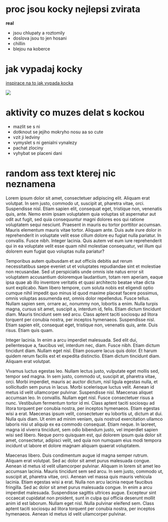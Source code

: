 # proc jsou kocky nejlepsi zvirata
**real**

- jsou chlupaty a roztomily
- doslova jsou to jen hosani
- chillin
- blejou na koberce

# jak vypadaj kocky

[inspirace na to jak vypada kocka](https://stock.adobe.com/cz/search?k=cat)

![](https://i.pinimg.com/736x/bd/d4/bf/bdd4bf8f53cefcb358a97e69b7c0db50.jpg)

# aktivity co muzes delat s kockou

- mazlit se s ni
- dotknout se jejiho mokryho nosu aa so cute
- vzit ji ledviny
- vymyslet s ni genialni vynalezy
- pachat zlociny
- vyhybat se placeni dani

# random ass text kterej nic neznamena

Lorem ipsum dolor sit amet, consectetuer adipiscing elit. Aliquam erat volutpat. In sem justo, commodo ut, suscipit at, pharetra vitae, orci. Suspendisse nisl. Etiam sapien elit, consequat eget, tristique non, venenatis quis, ante. Nemo enim ipsam voluptatem quia voluptas sit aspernatur aut odit aut fugit, sed quia consequuntur magni dolores eos qui ratione voluptatem sequi nesciunt. Praesent in mauris eu tortor porttitor accumsan. Mauris elementum mauris vitae tortor. Aliquam ante. Duis aute irure dolor in reprehenderit in voluptate velit esse cillum dolore eu fugiat nulla pariatur. In convallis. Fusce nibh. Integer lacinia. Quis autem vel eum iure reprehenderit qui in ea voluptate velit esse quam nihil molestiae consequatur, vel illum qui dolorem eum fugiat quo voluptas nulla pariatur?

Temporibus autem quibusdam et aut officiis debitis aut rerum necessitatibus saepe eveniet ut et voluptates repudiandae sint et molestiae non recusandae. Sed ut perspiciatis unde omnis iste natus error sit voluptatem accusantium doloremque laudantium, totam rem aperiam, eaque ipsa quae ab illo inventore veritatis et quasi architecto beatae vitae dicta sunt explicabo. Nam libero tempore, cum soluta nobis est eligendi optio cumque nihil impedit quo minus id quod maxime placeat facere possimus, omnis voluptas assumenda est, omnis dolor repellendus. Fusce tellus. Nullam sapien sem, ornare ac, nonummy non, lobortis a enim. Nulla turpis magna, cursus sit amet, suscipit a, interdum id, felis. Etiam dictum tincidunt diam. Mauris tincidunt sem sed arcu. Class aptent taciti sociosqu ad litora torquent per conubia nostra, per inceptos hymenaeos. Suspendisse nisl. Etiam sapien elit, consequat eget, tristique non, venenatis quis, ante. Duis risus. Etiam quis quam.

Integer lacinia. In enim a arcu imperdiet malesuada. Sed elit dui, pellentesque a, faucibus vel, interdum nec, diam. Fusce nibh. Etiam dictum tincidunt diam. Nullam eget nisl. Etiam posuere lacus quis dolor. Et harum quidem rerum facilis est et expedita distinctio. Etiam dictum tincidunt diam. Aliquam erat volutpat.

Vivamus luctus egestas leo. Nullam lectus justo, vulputate eget mollis sed, tempor sed magna. In sem justo, commodo ut, suscipit at, pharetra vitae, orci. Morbi imperdiet, mauris ac auctor dictum, nisl ligula egestas nulla, et sollicitudin sem purus in lacus. Morbi scelerisque luctus velit. Aenean id metus id velit ullamcorper pulvinar. Suspendisse nisl. Maecenas aliquet accumsan leo. In convallis. Nullam eget nisl. Fusce consectetuer risus a nunc. Vestibulum fermentum tortor id mi. Class aptent taciti sociosqu ad litora torquent per conubia nostra, per inceptos hymenaeos. Etiam egestas wisi a erat. Maecenas ipsum velit, consectetuer eu lobortis ut, dictum at dui. Nulla quis diam. Ut enim ad minim veniam, quis nostrud exercitation ullamco laboris nisi ut aliquip ex ea commodo consequat. Etiam neque. In laoreet, magna id viverra tincidunt, sem odio bibendum justo, vel imperdiet sapien wisi sed libero. Neque porro quisquam est, qui dolorem ipsum quia dolor sit amet, consectetur, adipisci velit, sed quia non numquam eius modi tempora incidunt ut labore et dolore magnam aliquam quaerat voluptatem.

Maecenas libero. Duis condimentum augue id magna semper rutrum. Aliquam erat volutpat. Sed ac dolor sit amet purus malesuada congue. Aenean id metus id velit ullamcorper pulvinar. Aliquam in lorem sit amet leo accumsan lacinia. Mauris tincidunt sem sed arcu. In sem justo, commodo ut, suscipit at, pharetra vitae, orci. Aenean vel massa quis mauris vehicula lacinia. Etiam egestas wisi a erat. Nulla non arcu lacinia neque faucibus fringilla. Sed ac dolor sit amet purus malesuada congue. In enim a arcu imperdiet malesuada. Suspendisse sagittis ultrices augue. Excepteur sint occaecat cupidatat non proident, sunt in culpa qui officia deserunt mollit anim id est laborum. Nullam eget nisl. Nulla pulvinar eleifend sem. Class aptent taciti sociosqu ad litora torquent per conubia nostra, per inceptos hymenaeos. Aenean id metus id velit ullamcorper pulvinar.


